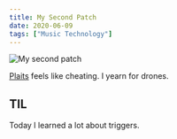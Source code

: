 ```yaml
---
title: My Second Patch
date: 2020-06-09
tags: ["Music Technology"]
---
```


![My second patch](/rm_ation/images/my-second-patch.jpg)

[Plaits](https://mutable-instruments.net/modules/plaits/) feels like cheating. I yearn for drones.

<!--x-->

## TIL

Today I learned a lot about triggers.
